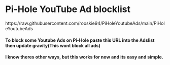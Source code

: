 <h1>Pi-Hole YouTube Ad blocklist</h1>
https://raw.githubusercontent.com/rooskie94/PiHoleYoutubeAds/main/PiHoleYoutubeAds
<br>
<h4>To block some Youtube Ads on Pi-Hole paste this URL into the Adslist then update gravity(This wont block all ads)</h4>
<h4>I know theres other ways, but this works for now and its easy and simple.</h4>
